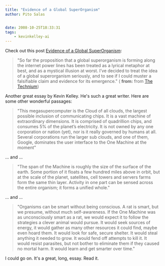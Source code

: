 ```yaml
---
title: "Evidence of a Global SuperOrganism"
author: Pito Salas


date: 2008-10-25T18:33:31
tags:
    - kevinkelley-ai
---
```




Check out this post [Evidence of a Global
SuperOrganism](<http://www.kk.org/thetechnium/archives/2008/10/evidence_of_a_g.php>):

> "So far the proposition that a global superorganism is forming along the
> internet power lines has been treated as a lyrical metaphor at best, and as
> a mystical illusion at worst. I’ve decided to treat the idea of a global
> superorganism seriously, and to see if I could muster a falsifiable claim
> and evidence for its emergence." ( **from:** from [The
> Technium](<http://www.kk.org/thetechnium/index.rdf>))

Another great essay by Kevin Kelley. He's such a great writer. Here are some
other wonderful passages:

> "This megasupercomputer is the Cloud of all clouds, the largest possible
> inclusion of communicating chips. It is a vast machine of extraordinary
> dimensions. It is comprised of quadrillion chips, and consumes 5% of the
> planet’s electricity. It is not owned by any one corporation or nation
> (yet), nor is it really governed by humans at all. Several corporations run
> the larger sub clouds, and one of them, Google, dominates the user interface
> to the One Machine at the moment"

… and …

> "The span of the Machine is roughly the size of the surface of the earth.
> Some portion of it floats a few hundred miles above in orbit, but at the
> scale of the planet, satellites, cell towers and servers farms form the same
> thin layer. Activity in one part can be sensed across the entire organism;
> it forms a unified whole."

… and …

> "Organisms can be smart without being conscious. A rat is smart, but we
> presume, without much self-awareness. If the One Machine was as
> unconsciously smart as a rat, we would expect it to follow the strategies a
> clever animal would pursue. It would seek sources of energy, it would gather
> as many other resources it could find, maybe even hoard them. It would look
> for safe, secure shelter. It would steal anything it needed to grow. It
> would fend off attempts to kill it. It would resist parasites, but not
> bother to eliminate them if they caused no mortal harm. It would learn and
> get smarter over time."

I could go on. It's a great, long, essay. Read it.


